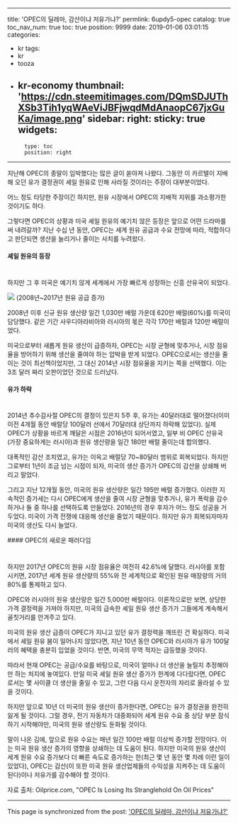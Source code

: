 
---
title: 'OPEC의 딜레마, 감산이냐 저유가냐?'
permlink: 6updy5-opec
catalog: true
toc_nav_num: true
toc: true
position: 9999
date: 2019-01-06 03:01:15
categories:
- kr
tags:
- kr
- tooza
- kr-economy
thumbnail: 'https://cdn.steemitimages.com/DQmSDJUThXSb3Tih1yqWAeViJBFjwqdMdAnaopC67jxGuKa/image.png'
sidebar:
    right:
        sticky: true
widgets:
    -
        type: toc
        position: right
---


지난해 OPEC의 종말이 임박했다는 많은 글이 쏟아져 나왔다. 그동안 이 카르텔이 지배해 오던 유가 결정권이 셰일 원유로 인해 사라질 것이라는 주장이 대부분이었다. 

​어느 정도 타당한 주장이긴 하지만, 원유 시장에서 OPEC의 지배적 지위를 과소평가한 것이기도 하다.

​그렇다면 OPEC의 상황과 미국 셰일 원유의 예기치 않은 등장은 앞으로 어떤 드라마를 써 내려갈까? 지난 수십 년 동안, OPEC는 세계 원유 공급과 수요 전망에 따라, 적합하다고 판단되면 생산을 늘리거나 줄이는 사치를 누려왔다.

#### 셰일 원유의 등장
#
하지만 그 후 미국은 예기치 않게 세계에서 가장 빠르게 성장하는 신흥 산유국이 되었다. 

![](https://cdn.steemitimages.com/DQmSDJUThXSb3Tih1yqWAeViJBFjwqdMdAnaopC67jxGuKa/image.png)
(2008년~2017년 원유 공급 증가)

​2008년 이후 신규 원유 생산량 일간 1,030만 배럴 가운데 620만 배럴(60%)를 미국이 담당했다. 같은 기간 사우디아라비아와 러시아의 몫은 각각 170만 배럴과 120만 배럴이었다.

미국으로부터 새롭게 원유 생산이 급증하자, OPEC는 시장 균형에 맞추거나, 시장 점유율을 방어하기 위해 생산을 줄여야 하는 압박을 받게 되었다. OPEC으로서는 생산을 줄이는 것이 최선책이었지만, 그 대신 2014년 시장 점유율을 지키는 쪽을 선택했다. 이는 3조 달러 짜리 오판이었던 것으로 드러났다.
​
#### 유가 하락
#
​2014년 추수감사절 OPEC의 결정이 있은지 5주 후, 유가는 40달러대로 떨어졌다(이미 이전 4개월 동안 배럴당 100달러 선에서 70달러대 상단까지 하락해 있었다). 실제 OPEC가 상황을 바르게 깨달은 시점은 2016년이 되어서였고, 일부 비 OPEC 산유국(가장 중요하게는 러시아)과 원유 생산량을 일간 180만 배럴 줄이는데 합의했다.

​대폭적인 감산 조치였고, 유가는 이윽고 배럴당 70~80달러 범위로 회복되었다. 하지만 그로부터 1년이 조금 넘는 시점이 되자, 미국의 생산 증가가 OPEC의 감산을 상쇄해 버리고 말았다. 

​그리고 지난 12개월 동안, 미국의 원유 생산량은 일간 195만 배럴 증가했다. 이러한 지속적인 증가세는 다시 OPEC에게 생산을 줄여 시장 균형을 맞추거나, 유가 폭락을 감수하거나 둘 중 하나를 선택하도록 만들었다. 2016년의 경우 후자가 어느 정도 성공을 거두었다. 미국이 가격 전쟁에 대응해 생산을 줄었기 때문이다. 하지만 유가 회복되자마자 미국의 생산도 다시 늘었다.

​#### OPEC의 새로운 패러다임
#
​하지만 2017년 OPEC의 원유 시장 점유율은 여전히 42.6%에 달했다. 러시아를 포함시키면, 2017년 세계 원유 생산량의 55%와 전 세계적으로 확인된 원유 매장량의 거의 80%를 통제하고 있다.

OPEC와 러시아의 원유 생산량은 일간 5,000만 배럴이다. 이론적으로만 보면, 상당한 가격 결정력을 가져야 하지만, 미국의 급속한 셰일 원유 생산 증가가 그들에게 계속해서 골칫거리를 안겨주고 있다.

​미국의 원유 생산 급증이 OPEC가 지니고 있던 유가 결정력을 깨뜨린 건 확실하다. 미국에서 셰일 원유 붐이 일어나지 않았다면, 지난 10년 동안 OPEC와 러시아가 유가 100달러의 혜택을 충분히 입었을 것이다. 반면, 미국의 무역 적자는 급등했을 것이다.

​따라서 현재 OPEC는 공급/수요를 바탕으로, 미국이 얼마나 더 생산을 늘릴지 추정해야만 하는 처지에 놓여있다. 만일 미국 셰일 원유 생산 증가가 한계에 다다랐다면, OPEC로서는 몇 사이클 더 생산을 줄일 수 있고, 그런 다음 다시 운전자의 자리로 올라설 수 있을 것이다.

​하지만 앞으로 10년 더 미국의 원유 생산이 증가한다면, OPEC는 유가 결정권을 완전히 잃게 될 것이다. 그럴 경우, 전기 자동차가 대중화되어 세계 원유 수요 중 상당 부분 잠식하기 시작해야만, 미국의 원유 생산량도 둔화될 것이다.

​말이 나온 김에, 앞으로 원유 수요는 매년 일간 100만 배럴 이상씩 증가할 전망이다. 이는 미국 원유 생산 증가의 영향을 상쇄하는 데 도움이 된다. 하지만 미국의 원유 생산이 세계 원유 수요 증가보다 더 빠른 속도로 증가하는 한(최근 몇 년 동안 몇 차례 이런 일이 있었다), OPEC는 감산(이 또한 미국 원유 생산업체들의 수익성을 지켜주는 데 도움이 된다)이나 저유가를 감수해야 할 것이다.

자료 출처: Oilprice.com, "OPEC Is Losing Its Stranglehold On Oil Prices"

- - -

This page is synchronized from the post: ['OPEC의 딜레마, 감산이냐 저유가냐?'](https://steemit.com/@pius.pius/6updy5-opec)
